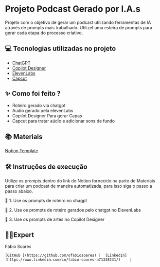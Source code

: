 # Projeto Podcast Gerado por I.A.s

Projeto com o objetivo de gerar um podcast utilizando ferramentas de IA através de prompts mais trabalhado.
UtilizeI  uma esteira de prompts para gerar cada etapa do processo criativo.


## 💻 Tecnologias utilizadas no projeto
- [ChatGPT](https://chatgpt.com/)
- [Copilot Designer](https://copilot.microsoft.com/images/create)
- [ElevenLabs](https://elevenlabs.io/)
- [Capcut](https://www.capcut.com/)


## ✨ Como foi feito ?
- Roteiro gerado via chatgpt
- Audio gerado pela elevenLabs
- Copilot Designer Para gerar Capas
- Capcut para tratar aúdio e adicionar sons de fundo


## 📚 Materiais
[Notion Template](https://www.notion.so/PodCast-AMESA-COM-1f6de8b067a64b99afae844f7144c376?pm=c)

## 🛠️ Instruções de execução
Utilize os prompts dentro do link do Notion fornecido na parte de Materiais para criar um podcast de maneira automatizada, para isso siga o passo a passo abaixo.

🤖 1. Use os prompts de roteiro no chagpt

🤖 2. Use os prompts de roteiro gerados pelo chatgpt no ElevenLabs

🤖 3. Use os prompts de artes no Copilot Designer


## 👨‍💻Expert

Fábio Soares

    [GitHub ](https://github.com/ofabiosoares) |  [LinkedIn](https://www.linkedin.com/in/fabio-soares-a71338231/)    | 

